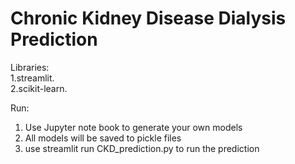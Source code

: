 # Chronic Kidney Disease Dialysis Prediction
Libraries:    
 1.streamlit.    
 2.scikit-learn.   
 
Run:
 1. Use Jupyter note book to generate your own models
 2. All models will be saved to pickle files
 3. use streamlit run CKD_prediction.py to run the prediction
